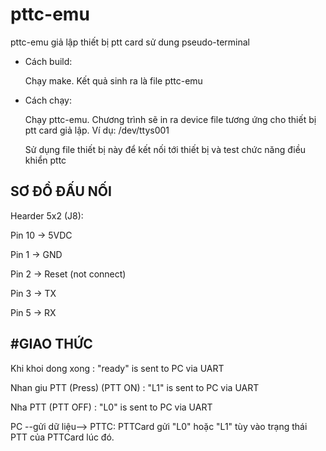 # pttc-emu
pttc-emu giả lập thiết bị ptt card sử dung pseudo-terminal

* Cách build:

    Chạy make. Kết quả sinh ra là file pttc-emu

* Cách chạy:

    Chạy pttc-emu. Chương trình sẽ in ra device file tương ứng cho thiết bị ptt card giả lập. Ví dụ: /dev/ttys001

    Sử dụng file thiết bị này để kết nối tới thiết bị và test chức năng điều khiển pttc

SƠ ĐỒ ĐẤU NỐI
-----------------------------
Hearder 5x2 (J8):

Pin 10 -> 5VDC

Pin 1  -> GND

Pin 2  -> Reset (not connect)

Pin 3 -> TX

Pin 5 -> RX

#GIAO THỨC
-----------------------------
Khi khoi dong xong      : "ready" is sent to PC via UART 

Nhan giu PTT (Press) (PTT ON)   : "L1" is sent to PC via UART

Nha PTT  (PTT OFF)      : "L0" is sent to PC via UART

PC --gửi dữ liệu--> PTTC: PTTCard gửi "L0" hoặc "L1" tùy vào trạng thái PTT của PTTCard lúc đó. 
